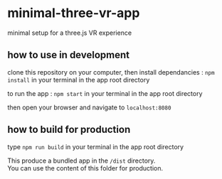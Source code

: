 # minimal-three-vr-app
minimal setup for a three.js VR experience

## how to use in development

clone this repository on your computer, then install dependancies : `npm install` in your terminal in the app root directory

to run the app : `npm start` in your terminal in the app root directory

then open your browser and navigate to `localhost:8080`

## how to build for production

type `npm run build` in your terminal in the app root directory

This produce a bundled app in the `/dist` directory.    
You can use the content of this folder for production.
